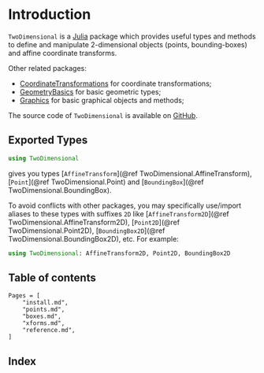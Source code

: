 # Introduction

`TwoDimensional` is a [Julia](https://julialang.org/) package which provides
useful types and methods to define and manipulate 2-dimensional objects
(points, bounding-boxes) and affine coordinate transforms.

Other related packages:
- [CoordinateTransformations](https://github.com/FugroRoames/CoordinateTransformations.jl)
  for coordinate transformations;
- [GeometryBasics](https://github.com/JuliaGeometry/GeometryBasics.jl) for
  basic geometric types;
- [Graphics](https://github.com/JuliaGraphics/Graphics.jl) for basic graphical
  objects and methods;

The source code of `TwoDimensional` is available on
[GitHub](https://github.com/emmt/TwoDimensional.jl).


## Exported Types

```julia
using TwoDimensional
```

gives you types [`AffineTransform`](@ref TwoDimensional.AffineTransform),
[`Point`](@ref TwoDimensional.Point) and [`BoundingBox`](@ref
TwoDimensional.BoundingBox).

To avoid conflicts with other packages, you may specifically use/import aliases
to these types with suffixes `2D` like [`AffineTransform2D`](@ref
TwoDimensional.AffineTransform2D), [`Point2D`](@ref TwoDimensional.Point2D),
[`BoundingBox2D`](@ref TwoDimensional.BoundingBox2D), etc. For example:

```julia
using TwoDimensional: AffineTransform2D, Point2D, BoundingBox2D
```

## Table of contents

```@contents
Pages = [
    "install.md",
    "points.md",
    "boxes.md",
    "xforms.md",
    "reference.md",
]
```

## Index

```@index
```
